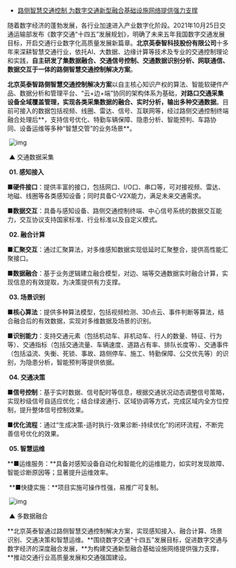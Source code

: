 - [路侧智慧交通控制  为数字交通新型融合基础设施网络提供强力支撑](http://www.itarge.com/newsshow.php?cid=46&id=338)

​	随着数字经济的蓬勃发展，各行业加速进入产业数字化阶段。2021年10月25日交通运输部发布《数字交通“十四五”发展规划》，明确了未来五年我国数字交通发展目标，开启交通行业数字化高质量发展新篇章。**北京英泰智科技股份有限公司**十多年来深耕智慧交通行业，依托AI、大数据、边缘计算等技术及专业的交通控制理论和实践，**自主研发了集数据融合、交通信号控制、交通数据识别分析、网联通信、数据交互于一体的路侧智慧交通控制解决方案**。 

​	**北京英泰智路侧智慧交通控制解决方案**以自主核心知识产权的算法、智能软硬件产品、数据分析和管理平台、“云+边+端”协同的架构体系为基础，**对路口交通采集设备全域覆盖管理，实现各类采集数据的融合、实时分析，输出多种交通数据**。目前可接入的数据包括视频、线圈、雷达、信号、互联网等，经过路侧交通控制终端融合处理后**，支持信号优化、特勤车辆保障、隐患分析、智能预判、车路协同、设备运维等多种“智慧交管”的业务场景**。 

​	![img](http://www.itarge.com/uploads/image/20211210/1639139165.jpg)
 

​	▲ 交通数据采集 

​	**01. 感知接入** 

​	**■硬件接口**：提供丰富的接口，包括网口、I/O口、串口等，可对接视频、雷达、地磁、线圈等各类感知设备；同时具备C-V2X能力，满足未来交通需求。 

​	**■数据交互**：具备与感知设备、路侧交通控制终端、中心信号系统的数据交互能力，交互协议支持国家标准、行业标准以及自定义模式。 

​	**02. 融合计算** 

​	**■汇聚交互**：通过汇聚算法，对多维感知数据实现低延时汇聚整合，提供高性能汇聚接口。 

​	**■数据融合**：基于业务逻辑建立融合模型，对边、端等交通数据实时融合计算，实现信息的有效提取，为决策提供有力支撑。 

​	**03. 场景识别** 

​	**■核心算法**：提供多种算法模型，包括视频检测、3D点云、事件判断等算法，结合融合后的有效数据，实现对多维数据及场景的识别。 

​	**■识别能力**：支持交通元素（包括机动车、非机动车、行人的数量、特征、行为等）、交通指标（包括交通流量、车辆速度、道路占有率、排队长度等）、交通事件（包括溢流、失衡、死锁、事故、路侧停车、施工、特勤保障、公交优先等）的识别，为隐患分析，智能预判等提供依据。 

​	**04. 交通决策** 

​	**■信号控制**：基于实时数据、信号配时等信息，根据交通状况动态调整信号策略，实现秒级信号自适应优化；结合绿波通行、区域协调等方式，完成区域内全方位控制，提升整体信号控制效果。 

​	**■优化流程**：通过“生成决策-适时执行-效果诊断-持续优化”的闭环流程，不断完善信号优化的效果。 

​	**05. 智慧运维** 

​	**■运维服务：**具备对感知设备自动化和智能化的运维能力，如实时发现故障、智能诊断原因等；显著提升运维效率。 

​	**■快捷实施：**项目实施可操作性强，易推广可复制。 

​	![img](http://www.itarge.com/uploads/image/20211210/1639131590.jpg)
 

​	▲ 多数据融合 

​	**北京英泰智通过路侧智慧交通控制解决方案，实现感知接入、融合计算、场景识别、交通决策和智慧运维。**围绕数字交通“十四五”发展目标，促进数字交通与数字经济的深度融合发展，**为构建交通新型融合基础设施网络提供强力支撑，**推动交通行业高质量发展和交通强国建设。